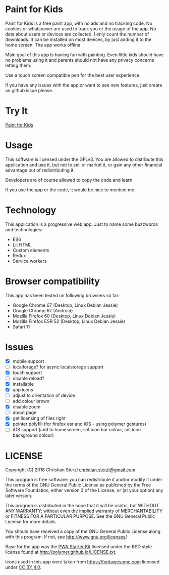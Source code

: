 # Paint for Kids

Paint for Kids is a free paint app, with no ads and no tracking code. No cookies or whatsoever are used to track you or the usage of the app. No data about users or devices are collected. I only count the number of downloads. It can be installed on most devices, by just adding it to the home screen. The app works offline.

Main goal of this app is having fun with painting. Even little kids should have no problems using it and parents should not have any privacy concerns letting them. 

Use a touch screen compatible pen for the best user experience.

If you have any issues with the app or want to see new features, just create an github issue please.

# Try It

[Paint for Kids](https://paint-pwa.appspot.com)

# Usage

This software is licensed under the GPLv3. You are allowed to distribute this application and use it, but not to sell or market it, or gain any other financial advantage out of redistributing it.

Developers are of course allowed to copy the code and learn.

If you use the app or the code, it would be nice to mention me.

# Technology

This application is a progressive web app. Just to name some buzzwords and technologies:

- ES6
- Lit HTML
- Custom elements
- Redux
- Service workers

# Browser compatibility

This app has been tested on following browsers so far:

- Google Chrome 67 (Desktop, Linux Debian Jessie)
- Google Chrome 67 (Android)
- Mozilla Firefox 60 (Desktop, Linux Debian Jessie)
- Mozilla Firefox ESR 52 (Desktop, Linux Debian Jessie)
- Safari 11

# Issues

- [x] mobile support
- [ ] localforage? for async localstorage support
- [x] touch support
- [ ] disable reload?
- [x] installable
- [x] app icons
- [ ] adjust to orientation of device
- [ ] add colour brown
- [x] disable zoom 
- [ ] about page
- [x] get licensing of files right
- [x] pointer polyfill (for firefox esr and iOS - using polymer gestures)
- [ ] iOS support (add to homescreen, set icon bar colour, set icon background colour)

# LICENSE

Copyright (C) 2018  Christian Sterzl <christian.sterzl@gmail.com>

This program is free software: you can redistribute it and/or modify
it under the terms of the GNU General Public License as published by
the Free Software Foundation, either version 3 of the License, or
(at your option) any later version.

This program is distributed in the hope that it will be useful,
but WITHOUT ANY WARRANTY; without even the implied warranty of
MERCHANTABILITY or FITNESS FOR A PARTICULAR PURPOSE.  See the
GNU General Public License for more details.

You should have received a copy of the GNU General Public License
along with this program.  If not, see <http://www.gnu.org/licenses/>


Base for the app was the [PWA Starter Kit](https://github.com/Polymer/pwa-starter-kit) licensed under the BSD style license found at http://polymer.github.io/LICENSE.txt.

Icons used in this app were taken from https://fontawesome.com licensed under [CC BY 4.0](https://creativecommons.org/licenses/by/4.0/).